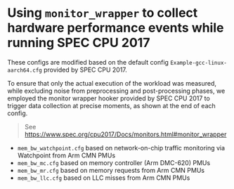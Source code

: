 # Using `monitor_wrapper` to collect hardware performance events while running SPEC CPU 2017

These configs are modified based on the default config `Example-gcc-linux-aarch64.cfg` provided by SPEC CPU 2017. 

To ensure that only the actual execution of the workload was measured, while excluding noise from preprocessing and post-processing phases, we employed the monitor wrapper hooker provided by SPEC CPU 2017 to trigger data collection at precise moments, as shown at the end of each config. 

> See https://www.spec.org/cpu2017/Docs/monitors.html#monitor_wrapper

- `mem_bw_watchpoint.cfg` based on network-on-chip traffic monitoring via Watchpoint from Arm CMN PMUs
- `mem_bw_mc.cfg` based on memory controller (Arm DMC-620) PMUs
- `mem_bw_mr.cfg` based on memory requests from Arm CMN PMUs
- `mem_bw_llc.cfg` based on LLC misses from Arm CMN PMUs 